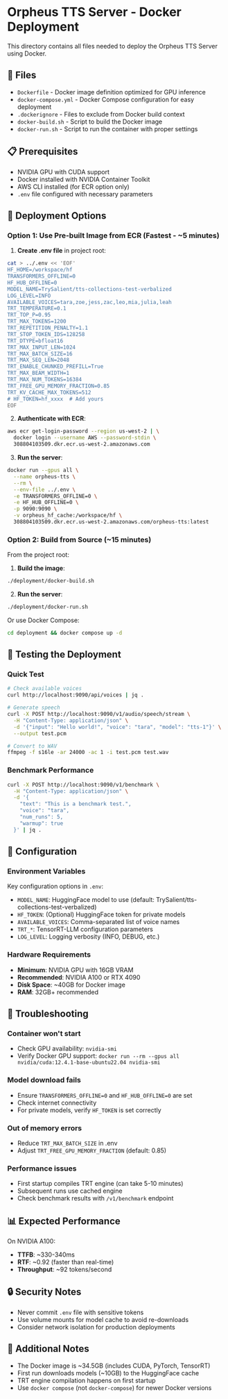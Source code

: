 # Orpheus TTS Server - Docker Deployment

This directory contains all files needed to deploy the Orpheus TTS Server using Docker.

## 📁 Files

- `Dockerfile` - Docker image definition optimized for GPU inference
- `docker-compose.yml` - Docker Compose configuration for easy deployment
- `.dockerignore` - Files to exclude from Docker build context
- `docker-build.sh` - Script to build the Docker image
- `docker-run.sh` - Script to run the container with proper settings

## 📋 Prerequisites

- NVIDIA GPU with CUDA support
- Docker installed with NVIDIA Container Toolkit
- AWS CLI installed (for ECR option only)
- `.env` file configured with necessary parameters

## 🚀 Deployment Options

### Option 1: Use Pre-built Image from ECR (Fastest - ~5 minutes)

1. **Create .env file** in project root:
```bash
cat > ../.env << 'EOF'
HF_HOME=/workspace/hf
TRANSFORMERS_OFFLINE=0
HF_HUB_OFFLINE=0
MODEL_NAME=TrySalient/tts-collections-test-verbalized
LOG_LEVEL=INFO
AVAILABLE_VOICES=tara,zoe,jess,zac,leo,mia,julia,leah
TRT_TEMPERATURE=0.1
TRT_TOP_P=0.95
TRT_MAX_TOKENS=1200
TRT_REPETITION_PENALTY=1.1
TRT_STOP_TOKEN_IDS=128258
TRT_DTYPE=bfloat16
TRT_MAX_INPUT_LEN=1024
TRT_MAX_BATCH_SIZE=16
TRT_MAX_SEQ_LEN=2048
TRT_ENABLE_CHUNKED_PREFILL=True
TRT_MAX_BEAM_WIDTH=1
TRT_MAX_NUM_TOKENS=16384
TRT_FREE_GPU_MEMORY_FRACTION=0.85
TRT_KV_CACHE_MAX_TOKENS=512
# HF_TOKEN=hf_xxxx  # Add yours
EOF
```

2. **Authenticate with ECR**:
```bash
aws ecr get-login-password --region us-west-2 | \
  docker login --username AWS --password-stdin \
  308804103509.dkr.ecr.us-west-2.amazonaws.com
```

3. **Run the server**:
```bash
docker run --gpus all \
  --name orpheus-tts \
  --rm \
  --env-file ../.env \
  -e TRANSFORMERS_OFFLINE=0 \
  -e HF_HUB_OFFLINE=0 \
  -p 9090:9090 \
  -v orpheus_hf_cache:/workspace/hf \
  308804103509.dkr.ecr.us-west-2.amazonaws.com/orpheus-tts:latest
```

### Option 2: Build from Source (~15 minutes)

From the project root:

1. **Build the image**:
```bash
./deployment/docker-build.sh
```

2. **Run the server**:
```bash
./deployment/docker-run.sh
```

Or use Docker Compose:
```bash
cd deployment && docker compose up -d
```

## 🧪 Testing the Deployment

### Quick Test
```bash
# Check available voices
curl http://localhost:9090/api/voices | jq .

# Generate speech
curl -X POST http://localhost:9090/v1/audio/speech/stream \
  -H "Content-Type: application/json" \
  -d '{"input": "Hello world!", "voice": "tara", "model": "tts-1"}' \
  --output test.pcm

# Convert to WAV
ffmpeg -f s16le -ar 24000 -ac 1 -i test.pcm test.wav
```



### Benchmark Performance
```bash
curl -X POST http://localhost:9090/v1/benchmark \
  -H "Content-Type: application/json" \
  -d '{
    "text": "This is a benchmark test.",
    "voice": "tara",
    "num_runs": 5,
    "warmup": true
  }' | jq .
```

## 🔧 Configuration

### Environment Variables

Key configuration options in `.env`:

- `MODEL_NAME`: HuggingFace model to use (default: TrySalient/tts-collections-test-verbalized)
- `HF_TOKEN`: (Optional) HuggingFace token for private models
- `AVAILABLE_VOICES`: Comma-separated list of voice names
- `TRT_*`: TensorRT-LLM configuration parameters
- `LOG_LEVEL`: Logging verbosity (INFO, DEBUG, etc.)

### Hardware Requirements

- **Minimum**: NVIDIA GPU with 16GB VRAM
- **Recommended**: NVIDIA A100 or RTX 4090
- **Disk Space**: ~40GB for Docker image
- **RAM**: 32GB+ recommended

## 🐛 Troubleshooting

### Container won't start
- Check GPU availability: `nvidia-smi`
- Verify Docker GPU support: `docker run --rm --gpus all nvidia/cuda:12.4.1-base-ubuntu22.04 nvidia-smi`

### Model download fails
- Ensure `TRANSFORMERS_OFFLINE=0` and `HF_HUB_OFFLINE=0` are set
- Check internet connectivity
- For private models, verify `HF_TOKEN` is set correctly

### Out of memory errors
- Reduce `TRT_MAX_BATCH_SIZE` in .env
- Adjust `TRT_FREE_GPU_MEMORY_FRACTION` (default: 0.85)

### Performance issues
- First startup compiles TRT engine (can take 5-10 minutes)
- Subsequent runs use cached engine
- Check benchmark results with `/v1/benchmark` endpoint

## 📊 Expected Performance

On NVIDIA A100:
- **TTFB**: ~330-340ms
- **RTF**: ~0.92 (faster than real-time)
- **Throughput**: ~92 tokens/second

## 🔒 Security Notes

- Never commit `.env` file with sensitive tokens
- Use volume mounts for model cache to avoid re-downloads
- Consider network isolation for production deployments

## 📝 Additional Notes

- The Docker image is ~34.5GB (includes CUDA, PyTorch, TensorRT)
- First run downloads models (~10GB) to the HuggingFace cache
- TRT engine compilation happens on first startup
- Use `docker compose` (not `docker-compose`) for newer Docker versions
